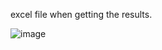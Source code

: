 excel file when getting the results.

![image](https://github.com/huyhoang2001/RSI_api_bianace/assets/88994848/d211d7c7-ecbf-4fb3-b005-69908bfd09af)
